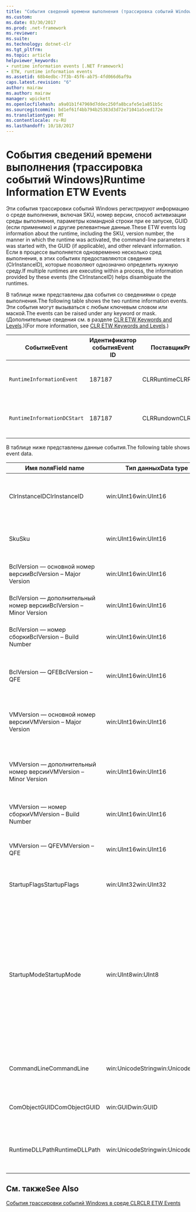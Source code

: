 ```yaml
---
title: "События сведений времени выполнения (трассировка событий Windows)"
ms.custom: 
ms.date: 03/30/2017
ms.prod: .net-framework
ms.reviewer: 
ms.suite: 
ms.technology: dotnet-clr
ms.tgt_pltfrm: 
ms.topic: article
helpviewer_keywords:
- runtime information events [.NET Framework]
- ETW, runtime information events
ms.assetid: 68b4edbc-7f3b-45f6-ab75-4fd066d6af9a
caps.latest.revision: "6"
author: mairaw
ms.author: mairaw
manager: wpickett
ms.openlocfilehash: a9a01b1f47969d7ddec250fa8bcafe5e1a851b5c
ms.sourcegitcommit: bd1ef61f4bb794b25383d3d72e71041a5ced172e
ms.translationtype: MT
ms.contentlocale: ru-RU
ms.lasthandoff: 10/18/2017
---
```

# <a name="runtime-information-etw-events"></a><span data-ttu-id="15c59-102">События сведений времени выполнения (трассировка событий Windows)</span><span class="sxs-lookup"><span data-stu-id="15c59-102">Runtime Information ETW Events</span></span>
<span data-ttu-id="15c59-103">Эти события трассировки событий Windows регистрируют информацию о среде выполнения, включая SKU, номер версии, способ активизации среды выполнения, параметры командной строки при ее запуске, GUID (если применимо) и другие релевантные данные.</span><span class="sxs-lookup"><span data-stu-id="15c59-103">These ETW events log information about the runtime, including the SKU, version number, the manner in which the runtime was activated, the command-line parameters it was started with, the GUID (if applicable), and other relevant information.</span></span> <span data-ttu-id="15c59-104">Если в процессе выполняется одновременно несколько сред выполнения, в этих событиях предоставляются сведения (ClrInstanceID), которые позволяют однозначно определить нужную среду.</span><span class="sxs-lookup"><span data-stu-id="15c59-104">If multiple runtimes are executing within a process, the information provided by these events (the ClrInstanceID) helps disambiguate the runtimes.</span></span>  
  
 <span data-ttu-id="15c59-105">В таблице ниже представлены два события со сведениями о среде выполнения.</span><span class="sxs-lookup"><span data-stu-id="15c59-105">The following table shows the two runtime information events.</span></span> <span data-ttu-id="15c59-106">Эти события могут вызываться с любым ключевым словом или маской.</span><span class="sxs-lookup"><span data-stu-id="15c59-106">The events can be raised under any keyword or mask.</span></span> <span data-ttu-id="15c59-107">(Дополнительные сведения см. в разделе [CLR ETW Keywords and Levels](../../../docs/framework/performance/clr-etw-keywords-and-levels.md).)</span><span class="sxs-lookup"><span data-stu-id="15c59-107">(For more information, see [CLR ETW Keywords and Levels](../../../docs/framework/performance/clr-etw-keywords-and-levels.md).)</span></span>  
  
|<span data-ttu-id="15c59-108">Событие</span><span class="sxs-lookup"><span data-stu-id="15c59-108">Event</span></span>|<span data-ttu-id="15c59-109">Идентификатор события</span><span class="sxs-lookup"><span data-stu-id="15c59-109">Event ID</span></span>|<span data-ttu-id="15c59-110">Поставщик</span><span class="sxs-lookup"><span data-stu-id="15c59-110">Provider</span></span>|<span data-ttu-id="15c59-111">Описание</span><span class="sxs-lookup"><span data-stu-id="15c59-111">Description</span></span>|  
|-----------|--------------|--------------|-----------------|  
|`RuntimeInformationEvent`|<span data-ttu-id="15c59-112">187</span><span class="sxs-lookup"><span data-stu-id="15c59-112">187</span></span>|<span data-ttu-id="15c59-113">CLRRuntime</span><span class="sxs-lookup"><span data-stu-id="15c59-113">CLRRuntime</span></span>|<span data-ttu-id="15c59-114">Вызывается при загрузке среды выполнения.</span><span class="sxs-lookup"><span data-stu-id="15c59-114">Raised when a runtime is loaded.</span></span>|  
|`RuntimeInformationDCStart`|<span data-ttu-id="15c59-115">187</span><span class="sxs-lookup"><span data-stu-id="15c59-115">187</span></span>|<span data-ttu-id="15c59-116">CLRRundown</span><span class="sxs-lookup"><span data-stu-id="15c59-116">CLRRundown</span></span>|<span data-ttu-id="15c59-117">Перечисляет загруженные среды выполнения.</span><span class="sxs-lookup"><span data-stu-id="15c59-117">Enumerates the runtimes that are loaded.</span></span>|  
  
 <span data-ttu-id="15c59-118">В таблице ниже представлены данные события.</span><span class="sxs-lookup"><span data-stu-id="15c59-118">The following table shows event data.</span></span>  
  
|<span data-ttu-id="15c59-119">Имя поля</span><span class="sxs-lookup"><span data-stu-id="15c59-119">Field name</span></span>|<span data-ttu-id="15c59-120">Тип данных</span><span class="sxs-lookup"><span data-stu-id="15c59-120">Data type</span></span>|<span data-ttu-id="15c59-121">Описание</span><span class="sxs-lookup"><span data-stu-id="15c59-121">Description</span></span>|  
|----------------|---------------|-----------------|  
|<span data-ttu-id="15c59-122">ClrInstanceID</span><span class="sxs-lookup"><span data-stu-id="15c59-122">ClrInstanceID</span></span>|<span data-ttu-id="15c59-123">win:UInt16</span><span class="sxs-lookup"><span data-stu-id="15c59-123">win:UInt16</span></span>|<span data-ttu-id="15c59-124">Уникальный идентификатор экземпляра CLR или CoreCLR.</span><span class="sxs-lookup"><span data-stu-id="15c59-124">Unique ID for the instance of CLR or CoreCLR.</span></span>|  
|<span data-ttu-id="15c59-125">Sku</span><span class="sxs-lookup"><span data-stu-id="15c59-125">Sku</span></span>|<span data-ttu-id="15c59-126">win:UInt16</span><span class="sxs-lookup"><span data-stu-id="15c59-126">win:UInt16</span></span>|<span data-ttu-id="15c59-127">1 — Desktop CLR.</span><span class="sxs-lookup"><span data-stu-id="15c59-127">1 – Desktop CLR.</span></span><br /><br /> <span data-ttu-id="15c59-128">2 — CoreCLR.</span><span class="sxs-lookup"><span data-stu-id="15c59-128">2 – CoreCLR.</span></span>|  
|<span data-ttu-id="15c59-129">BclVersion — основной номер версии</span><span class="sxs-lookup"><span data-stu-id="15c59-129">BclVersion – Major Version</span></span>|<span data-ttu-id="15c59-130">win:UInt16</span><span class="sxs-lookup"><span data-stu-id="15c59-130">win:UInt16</span></span>|<span data-ttu-id="15c59-131">Основной номер версии библиотеки mscorlib.dll.</span><span class="sxs-lookup"><span data-stu-id="15c59-131">Major version of mscorlib.dll.</span></span>|  
|<span data-ttu-id="15c59-132">BclVersion — дополнительный номер версии</span><span class="sxs-lookup"><span data-stu-id="15c59-132">BclVersion – Minor Version</span></span>|<span data-ttu-id="15c59-133">win:UInt16</span><span class="sxs-lookup"><span data-stu-id="15c59-133">win:UInt16</span></span>|<span data-ttu-id="15c59-134">Дополнительный номер версии библиотеки mscorlib.dll.</span><span class="sxs-lookup"><span data-stu-id="15c59-134">Minor version number of mscorlib.dll.</span></span>|  
|<span data-ttu-id="15c59-135">BclVersion — номер сборки</span><span class="sxs-lookup"><span data-stu-id="15c59-135">BclVersion – Build Number</span></span>|<span data-ttu-id="15c59-136">win:UInt16</span><span class="sxs-lookup"><span data-stu-id="15c59-136">win:UInt16</span></span>|<span data-ttu-id="15c59-137">Номер сборки библиотеки mscorlib.dll.</span><span class="sxs-lookup"><span data-stu-id="15c59-137">Build number of mscorlib.dll.</span></span>|  
|<span data-ttu-id="15c59-138">BclVersion — QFE</span><span class="sxs-lookup"><span data-stu-id="15c59-138">BclVersion – QFE</span></span>|<span data-ttu-id="15c59-139">win:UInt16</span><span class="sxs-lookup"><span data-stu-id="15c59-139">win:UInt16</span></span>|<span data-ttu-id="15c59-140">Номер версии исправления библиотеки mscorlib.dll.</span><span class="sxs-lookup"><span data-stu-id="15c59-140">Hotfix version number of mscorlib.dll.</span></span>|  
|<span data-ttu-id="15c59-141">VMVersion — основной номер версии</span><span class="sxs-lookup"><span data-stu-id="15c59-141">VMVersion – Major Version</span></span>|<span data-ttu-id="15c59-142">win:UInt16</span><span class="sxs-lookup"><span data-stu-id="15c59-142">win:UInt16</span></span>|<span data-ttu-id="15c59-143">Версия clr.dll или coreclr.dll в зависимости от номера SKU.</span><span class="sxs-lookup"><span data-stu-id="15c59-143">Version of clr.dll or coreclr.dll, depending on SKU.</span></span>|  
|<span data-ttu-id="15c59-144">VMVersion — дополнительный номер версии</span><span class="sxs-lookup"><span data-stu-id="15c59-144">VMVersion – Minor Version</span></span>|<span data-ttu-id="15c59-145">win:UInt16</span><span class="sxs-lookup"><span data-stu-id="15c59-145">win:UInt16</span></span>|<span data-ttu-id="15c59-146">Дополнительный номер версии clr.dll или coreclr.dll в зависимости от номера SKU.</span><span class="sxs-lookup"><span data-stu-id="15c59-146">Minor version of clr.dll or coreclr.dll, depending on SKU.</span></span>|  
|<span data-ttu-id="15c59-147">VMVersion — номер сборки</span><span class="sxs-lookup"><span data-stu-id="15c59-147">VMVersion – Build Number</span></span>|<span data-ttu-id="15c59-148">win:UInt16</span><span class="sxs-lookup"><span data-stu-id="15c59-148">win:UInt16</span></span>|<span data-ttu-id="15c59-149">Номер сборки библиотеки clr.dll или coreclr.dll.</span><span class="sxs-lookup"><span data-stu-id="15c59-149">Build number of clr.dll or coreclr.dll.</span></span>|  
|<span data-ttu-id="15c59-150">VMVersion — QFE</span><span class="sxs-lookup"><span data-stu-id="15c59-150">VMVersion – QFE</span></span>|<span data-ttu-id="15c59-151">win:UInt16</span><span class="sxs-lookup"><span data-stu-id="15c59-151">win:UInt16</span></span>|<span data-ttu-id="15c59-152">Номер исправления библиотеки clr.dll или coreclr.dll.</span><span class="sxs-lookup"><span data-stu-id="15c59-152">Hotfix version number of clr.dll or coreclr.dll.</span></span>|  
|<span data-ttu-id="15c59-153">StartupFlags</span><span class="sxs-lookup"><span data-stu-id="15c59-153">StartupFlags</span></span>|<span data-ttu-id="15c59-154">win:UInt32</span><span class="sxs-lookup"><span data-stu-id="15c59-154">win:UInt32</span></span>|<span data-ttu-id="15c59-155">Флаги загрузки, определенные в mscoree.h.</span><span class="sxs-lookup"><span data-stu-id="15c59-155">Startup flags defined in mscoree.h.</span></span>|  
|<span data-ttu-id="15c59-156">StartupMode</span><span class="sxs-lookup"><span data-stu-id="15c59-156">StartupMode</span></span>|<span data-ttu-id="15c59-157">win:UInt8</span><span class="sxs-lookup"><span data-stu-id="15c59-157">win:UInt8</span></span>|<span data-ttu-id="15c59-158">0x01 — управляемый исполняемый файл.</span><span class="sxs-lookup"><span data-stu-id="15c59-158">0x01 - Managed executable.</span></span><br /><br /> <span data-ttu-id="15c59-159">0x02 — размещенная среда CLR.</span><span class="sxs-lookup"><span data-stu-id="15c59-159">0x02 - Hosted CLR.</span></span><br /><br /> <span data-ttu-id="15c59-160">0x04 — управляемая модель взаимодействия C++.</span><span class="sxs-lookup"><span data-stu-id="15c59-160">0x04 - C++ managed interop.</span></span><br /><br /> <span data-ttu-id="15c59-161">0x08 — активация COM.</span><span class="sxs-lookup"><span data-stu-id="15c59-161">0x08 - COM-activated.</span></span><br /><br /> <span data-ttu-id="15c59-162">0x10 — другое.</span><span class="sxs-lookup"><span data-stu-id="15c59-162">0x10 - Other.</span></span>|  
|<span data-ttu-id="15c59-163">CommandLine</span><span class="sxs-lookup"><span data-stu-id="15c59-163">CommandLine</span></span>|<span data-ttu-id="15c59-164">win:UnicodeString</span><span class="sxs-lookup"><span data-stu-id="15c59-164">win:UnicodeString</span></span>|<span data-ttu-id="15c59-165">Отличное от NULL значение только для StartupMode=0x01.</span><span class="sxs-lookup"><span data-stu-id="15c59-165">Non-null only if StartupMode=0x01.</span></span>|  
|<span data-ttu-id="15c59-166">ComObjectGUID</span><span class="sxs-lookup"><span data-stu-id="15c59-166">ComObjectGUID</span></span>|<span data-ttu-id="15c59-167">win:GUID</span><span class="sxs-lookup"><span data-stu-id="15c59-167">win:GUID</span></span>|<span data-ttu-id="15c59-168">Отличное от NULL значение только для StartupMode=0x08.</span><span class="sxs-lookup"><span data-stu-id="15c59-168">Non-null only if StartupMode=0x08.</span></span>|  
|<span data-ttu-id="15c59-169">RuntimeDLLPath</span><span class="sxs-lookup"><span data-stu-id="15c59-169">RuntimeDLLPath</span></span>|<span data-ttu-id="15c59-170">win:UnicodeString</span><span class="sxs-lookup"><span data-stu-id="15c59-170">win:UnicodeString</span></span>|<span data-ttu-id="15c59-171">Путь к DLL-файлу среды CLR, который был загружен в процесс.</span><span class="sxs-lookup"><span data-stu-id="15c59-171">Path to the CLR .dll file that was loaded into the process.</span></span>|  
  
## <a name="see-also"></a><span data-ttu-id="15c59-172">См. также</span><span class="sxs-lookup"><span data-stu-id="15c59-172">See Also</span></span>  
 [<span data-ttu-id="15c59-173">События трассировки событий Windows в среде CLR</span><span class="sxs-lookup"><span data-stu-id="15c59-173">CLR ETW Events</span></span>](../../../docs/framework/performance/clr-etw-events.md)
